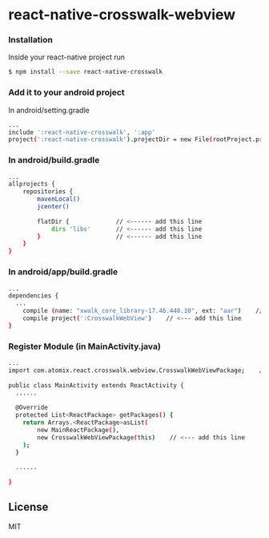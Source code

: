 # react-native-crosswalk-webview


### Installation

Inside your react-native project run

```sh
$ npm install --save react-native-crosswalk
```


### Add it to your android project
In android/setting.gradle

```sh
...
include ':react-native-crosswalk', ':app'
project(':react-native-crosswalk').projectDir = new File(rootProject.projectDir, '../node_modules/react-native-crosswalk')
```


### In android/build.gradle

```sh
...
allprojects {
    repositories {
        mavenLocal()
        jcenter()
        
        flatDir {             // <------ add this line
            dirs 'libs'       // <------ add this line
        }                     // <------ add this line
    }
}
```

### In android/app/build.gradle

```sh
...
dependencies {
  ...
    compile (name: "xwalk_core_library-17.46.448.10", ext: "aar")    // <--- add this line
    compile project(':CrosswalkWebView')    // <--- add this line
}
```

### Register Module (in MainActivity.java)

```sh
...
import com.atomix.react.crosswalk.webview.CrosswalkWebViewPackage;    // <--- add this line 
 
public class MainActivity extends ReactActivity {
  ......
 
  @Override
  protected List<ReactPackage> getPackages() {
    return Arrays.<ReactPackage>asList(
        new MainReactPackage(),
        new CrosswalkWebViewPackage(this)    // <--- add this line 
    );
  }
 
  ......
 
}
```


License
----

MIT



